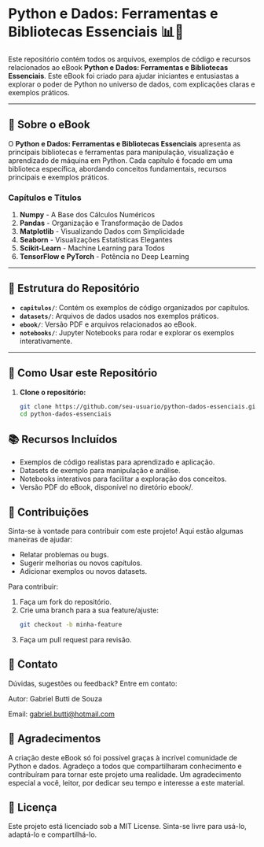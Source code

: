 # Python e Dados: Ferramentas e Bibliotecas Essenciais 📊🐍

Este repositório contém todos os arquivos, exemplos de código e recursos relacionados ao eBook **Python e Dados: Ferramentas e Bibliotecas Essenciais**. Este eBook foi criado para ajudar iniciantes e entusiastas a explorar o poder de Python no universo de dados, com explicações claras e exemplos práticos.

---

## 📘 Sobre o eBook

O **Python e Dados: Ferramentas e Bibliotecas Essenciais** apresenta as principais bibliotecas e ferramentas para manipulação, visualização e aprendizado de máquina em Python. Cada capítulo é focado em uma biblioteca específica, abordando conceitos fundamentais, recursos principais e exemplos práticos.

### **Capítulos e Títulos**
1. **Numpy** - A Base dos Cálculos Numéricos
2. **Pandas** - Organização e Transformação de Dados
3. **Matplotlib** - Visualizando Dados com Simplicidade
4. **Seaborn** - Visualizações Estatísticas Elegantes
5. **Scikit-Learn** - Machine Learning para Todos
6. **TensorFlow e PyTorch** - Potência no Deep Learning

---

## 📂 Estrutura do Repositório

- **`capitulos/`**: Contém os exemplos de código organizados por capítulos.
- **`datasets/`**: Arquivos de dados usados nos exemplos práticos.
- **`ebook/`**: Versão PDF e arquivos relacionados ao eBook.
- **`notebooks/`**: Jupyter Notebooks para rodar e explorar os exemplos interativamente.

---

## 🚀 Como Usar este Repositório

1. **Clone o repositório:**
   ```bash
   git clone https://github.com/seu-usuario/python-dados-essenciais.git
   cd python-dados-essenciais

## 📚 Recursos Incluídos

- Exemplos de código realistas para aprendizado e aplicação.
- Datasets de exemplo para manipulação e análise.
- Notebooks interativos para facilitar a exploração dos conceitos.
- Versão PDF do eBook, disponível no diretório ebook/.

## 🤝 Contribuições

Sinta-se à vontade para contribuir com este projeto! Aqui estão algumas maneiras de ajudar:

- Relatar problemas ou bugs.
- Sugerir melhorias ou novos capítulos.
- Adicionar exemplos ou novos datasets.

Para contribuir:

1. Faça um fork do repositório.
2. Crie uma branch para a sua feature/ajuste:
   ```bash
   git checkout -b minha-feature
3. Faça um pull request para revisão.

## 📧 Contato

Dúvidas, sugestões ou feedback? Entre em contato:

Autor: Gabriel Butti de Souza

Email: gabriel.butti@hotmail.com

## 🌟 Agradecimentos

A criação deste eBook só foi possível graças à incrível comunidade de Python e dados. Agradeço a todos que compartilharam conhecimento e contribuíram para tornar este projeto uma realidade. Um agradecimento especial a você, leitor, por dedicar seu tempo e interesse a este material.

## 📜 Licença

Este projeto está licenciado sob a MIT License. Sinta-se livre para usá-lo, adaptá-lo e compartilhá-lo.

